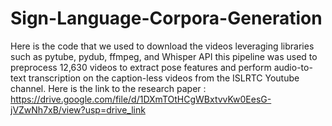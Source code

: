 # Sign-Language-Corpora-Generation
Here is the code that we used to download the videos leveraging libraries such as pytube, pydub, ffmpeg, and Whisper API
this pipeline was used to preprocess 12,630 videos to extract pose features and perform audio-to-text transcription on the caption-less videos from the ISLRTC Youtube channel.
Here is the link to the research paper : 
https://drive.google.com/file/d/1DXmTOtHCgWBxtvvKw0EesG-jVZwNh7xB/view?usp=drive_link
